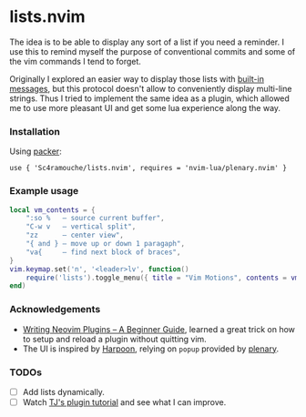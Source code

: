 # lists.nvim

The idea is to be able to display any sort of a list if you need a reminder. I use this to remind myself the purpose of conventional commits and some of the vim commands I tend to forget.

Originally I explored an easier way to display those lists with [built-in messages](https://neovim.io/doc/user/message.html), but this protocol doesn't allow to conveniently display multi-line strings. Thus I tried to implement the same idea as a plugin, which allowed me to use more pleasant UI and get some lua experience along the way.

### Installation

Using [packer](https://github.com/wbthomason/packer.nvim):

```
use { 'Sc4ramouche/lists.nvim', requires = 'nvim-lua/plenary.nvim' }
```

### Example usage

```lua
local vm_contents = {
    ":so %   – source current buffer",
    "C-w v   – vertical split",
    "zz      – center view",
    "{ and } – move up or down 1 paragaph",
    "va{     – find next block of braces",
}
vim.keymap.set('n', '<leader>lv', function()
    require('lists').toggle_menu({ title = "Vim Motions", contents = vm_contents })
end)
```

### Acknowledgements

- [Writing Neovim Plugins – A Beginner Guide](https://alpha2phi.medium.com/writing-neovim-plugins-a-beginner-guide-part-i-e169d5fd1a58), learned a great trick on how to setup and reload a plugin without quitting vim.
- The UI is inspired by [Harpoon](https://github.com/ThePrimeagen/harpoon), relying on `popup` provided by [plenary](https://github.com/nvim-lua/plenary.nvim).

### TODOs

- [ ] Add lists dynamically.
- [ ] Watch [TJ's plugin tutorial](https://www.youtube.com/watch?v=n4Lp4cV8YR0) and see what I can improve.
